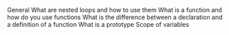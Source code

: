 General
What are nested loops and how to use them
What is a function and how do you use functions
What is the difference between a declaration and a definition of a function
What is a prototype
Scope of variables